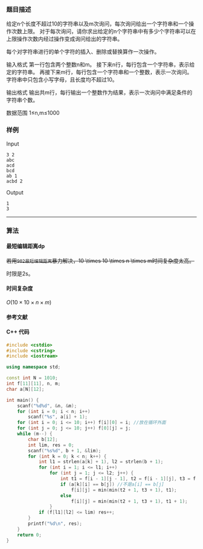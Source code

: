 ### 题目描述

给定n个长度不超过10的字符串以及m次询问，每次询问给出一个字符串和一个操作次数上限。
对于每次询问，请你求出给定的n个字符串中有多少个字符串可以在上限操作次数内经过操作变成询问给出的字符串。

每个对字符串进行的单个字符的插入、删除或替换算作一次操作。

输入格式
第一行包含两个整数n和m。
接下来n行，每行包含一个字符串，表示给定的字符串。
再接下来m行，每行包含一个字符串和一个整数，表示一次询问。
字符串中只包含小写字母，且长度均不超过10。

输出格式
输出共m行，每行输出一个整数作为结果，表示一次询问中满足条件的字符串个数。

数据范围
1≤n,m≤1000

### 样例

Input

```
3 2
abc
acd
bcd
ab 1
acbd 2
```

Output

```
1
3
```

----------

### 算法
#### 最短编辑距离dp
~~若用`902最短编辑距离`暴力解决，10 \times 10 \times n \times m时间复杂度太高。~~

时限是2s。


#### 时间复杂度

$O(10 \times 10 \times n \times m)$

#### 参考文献

#### C++ 代码

``` cpp
#include <cstdio>
#include <cstring>
#include <iostream>

using namespace std;

const int N = 1010;
int f[11][11], n, m;
char a[N][12];

int main() {
    scanf("%d%d", &n, &m);
    for (int i = 0; i < n; i++)
        scanf("%s", a[i] + 1);
    for (int i = 0; i <= 10; i++) f[i][0] = i; //放在循环外面
    for (int j = 0; j <= 10; j++) f[0][j] = j;
    while (m--) {
        char b[12];
        int lim, res = 0;
        scanf("%s%d", b + 1, &lim);
        for (int k = 0; k < n; k++) {
            int l1 = strlen(a[k] + 1), l2 = strlen(b + 1);
            for (int i = 1; i <= l1; i++)
                for (int j = 1; j <= l2; j++) {
                    int t1 = f[i - 1][j - 1], t2 = f[i - 1][j], t3 = f[i][j - 1];
                    if (a[k][i] == b[j]) //不是a[i] == b[j]
                        f[i][j] = min(min(t2 + 1, t3 + 1), t1);
                    else
                        f[i][j] = min(min(t2 + 1, t3 + 1), t1 + 1);
                }
            if (f[l1][l2] <= lim) res++;
        }
        printf("%d\n", res);
    }
    return 0;
}
```
